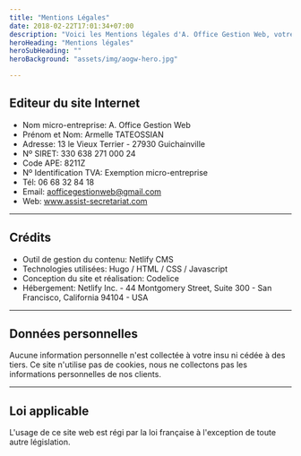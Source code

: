 ```yaml
---
title: "Mentions Légales"
date: 2018-02-22T17:01:34+07:00
description: "Voici les Mentions légales d'A. Office Gestion Web, votre Assistante de Direction."
heroHeading: "Mentions légales"
heroSubHeading: ""
heroBackground: "assets/img/aogw-hero.jpg"

---
```


## Editeur du site Internet

- Nom micro-entreprise: A. Office Gestion Web
- Prénom et Nom: Armelle TATEOSSIAN
- Adresse: 13 le Vieux Terrier - 27930 Guichainville
- Nº SIRET: 330 638 271 000 24
- Code APE: 8211Z
- Nº Identification TVA: Exemption micro-entreprise
- Tél: 06 68 32 84 18
- Email: aofficegestionweb@gmail.com
- Web: www.assist-secretariat.com

***

## Crédits

- Outil de gestion du contenu: Netlify CMS
- Technologies utilisées: Hugo / HTML / CSS / Javascript
- Conception du site et réalisation: Codelice
- Hébergement: Netlify Inc. - 44 Montgomery Street, Suite 300 - San Francisco, California 94104 - USA

***

## Données personnelles

Aucune information personnelle n'est collectée à votre insu ni cédée à des tiers. Ce site n'utilise pas de cookies, nous ne collectons pas les informations personnelles de nos clients.

***

## Loi applicable

L'usage de ce site web est régi par la loi française à l'exception de toute autre législation.
